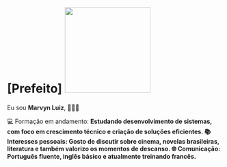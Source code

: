 # [Prefeito] <img src="https://media.tenor.com/NIToEyu9Uv0AAAAM/joaocampos-jo%C3%A3ocampos.gif" width="200px">

Eu sou <strong>Marvyn Luiz</strong>,<strong></strong> 👨🏻‍💻 

💻 Formação em andamento: <strong>Estudando desenvolvimento de sistemas, com foco em crescimento técnico e criação de soluções eficientes.<strong><strong> 
📚 Interesses pessoais: <strong> Gosto de discutir sobre cinema, novelas brasileiras, literatura e também valorizo os momentos de descanso. <strong>
🌐 Comunicação: <strong> Português fluente, inglês básico e atualmente treinando francês. <strong>

